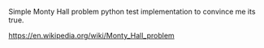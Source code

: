 Simple Monty Hall problem python test implementation to convince me its true.

https://en.wikipedia.org/wiki/Monty_Hall_problem

